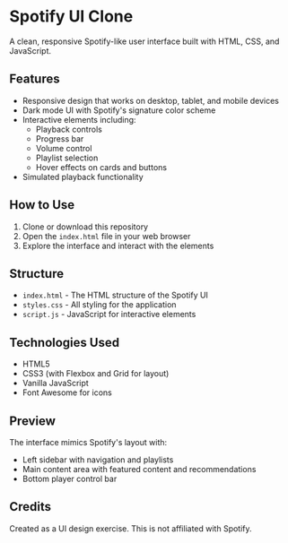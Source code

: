 # Spotify UI Clone

A clean, responsive Spotify-like user interface built with HTML, CSS, and JavaScript.

## Features

- Responsive design that works on desktop, tablet, and mobile devices
- Dark mode UI with Spotify's signature color scheme
- Interactive elements including:
  - Playback controls
  - Progress bar
  - Volume control
  - Playlist selection
  - Hover effects on cards and buttons
- Simulated playback functionality

## How to Use

1. Clone or download this repository
2. Open the `index.html` file in your web browser
3. Explore the interface and interact with the elements

## Structure

- `index.html` - The HTML structure of the Spotify UI
- `styles.css` - All styling for the application
- `script.js` - JavaScript for interactive elements

## Technologies Used

- HTML5
- CSS3 (with Flexbox and Grid for layout)
- Vanilla JavaScript
- Font Awesome for icons

## Preview

The interface mimics Spotify's layout with:
- Left sidebar with navigation and playlists
- Main content area with featured content and recommendations
- Bottom player control bar

## Credits

Created as a UI design exercise. This is not affiliated with Spotify. 